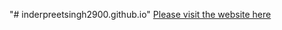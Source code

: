 "# inderpreetsingh2900.github.io" 
[Please visit the website here](https://inderpreetsingh2900.github.io/)
